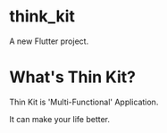 # think_kit

A new Flutter project.

# What's Thin Kit?

Thin Kit is 'Multi-Functional' Application.

It can make your life better.

